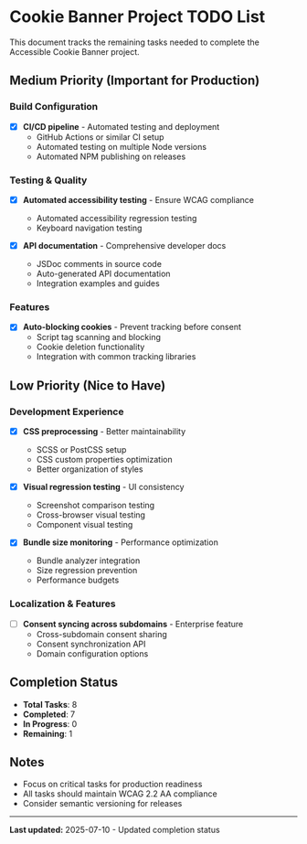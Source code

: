# Cookie Banner Project TODO List

This document tracks the remaining tasks needed to complete the Accessible Cookie Banner project.

## Medium Priority (Important for Production)

### Build Configuration

- [x] **CI/CD pipeline** - Automated testing and deployment
  - GitHub Actions or similar CI setup
  - Automated testing on multiple Node versions
  - Automated NPM publishing on releases

### Testing & Quality

- [x] **Automated accessibility testing** - Ensure WCAG compliance
  - Automated accessibility regression testing
  - Keyboard navigation testing

- [x] **API documentation** - Comprehensive developer docs
  - JSDoc comments in source code
  - Auto-generated API documentation
  - Integration examples and guides

### Features

- [x] **Auto-blocking cookies** - Prevent tracking before consent
  - Script tag scanning and blocking
  - Cookie deletion functionality
  - Integration with common tracking libraries

## Low Priority (Nice to Have)

### Development Experience

- [x] **CSS preprocessing** - Better maintainability
  - SCSS or PostCSS setup
  - CSS custom properties optimization
  - Better organization of styles

- [x] **Visual regression testing** - UI consistency
  - Screenshot comparison testing
  - Cross-browser visual testing
  - Component visual testing

- [x] **Bundle size monitoring** - Performance optimization
  - Bundle analyzer integration
  - Size regression prevention
  - Performance budgets

### Localization & Features

- [ ] **Consent syncing across subdomains** - Enterprise feature
  - Cross-subdomain consent sharing
  - Consent synchronization API
  - Domain configuration options

## Completion Status

- **Total Tasks**: 8
- **Completed**: 7
- **In Progress**: 0
- **Remaining**: 1

## Notes

- Focus on critical tasks for production readiness
- All tasks should maintain WCAG 2.2 AA compliance
- Consider semantic versioning for releases

---

**Last updated:** 2025-07-10 - Updated completion status

